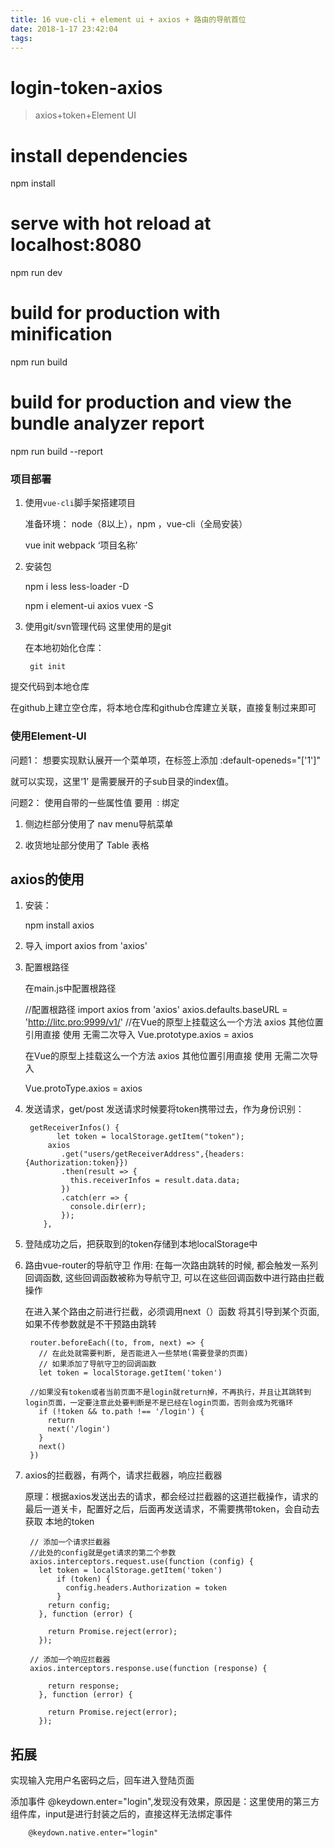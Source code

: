 ```yaml
---
title: 16 vue-cli + element ui + axios + 路由的导航首位
date: 2018-1-17 23:42:04
tags:
---
```


# login-token-axios

> axios+token+Element UI

# install dependencies
npm install

# serve with hot reload at localhost:8080
npm run dev

# build for production with minification
npm run build

# build for production and view the bundle analyzer report
npm run build --report


### 项目部署

1. 使用`vue-cli`脚手架搭建项目 
  	 
   准备环境： node（8以上），npm ，vue-cli（全局安装）

	vue init webpack ‘项目名称’

2. 安装包

    npm i less less-loader -D
	
    npm i element-ui axios vuex -S

3. 使用git/svn管理代码 这里使用的是git
  	
   在本地初始化仓库：
	
        git init 
 
 提交代码到本地仓库 

在github上建立空仓库，将本地仓库和github仓库建立关联，直接复制过来即可


###  使用Element-UI

问题1： 想要实现<el-menu>默认展开一个菜单项，在标签上添加
	:default-openeds="['1']"

就可以实现，这里‘1’ 是需要展开的子sub目录的index值。

问题2： 使用自带的一些属性值 要用 `：`绑定

1. 侧边栏部分使用了	nav	menu导航菜单

2. 收货地址部分使用了 	Table 表格


## axios的使用

1. 安装：

      npm install axios

2. 导入
     import axios from 'axios'

3. 配置根路径

   在main.js中配置根路径

    //配置根路径
	import axios from 'axios'
	axios.defaults.baseURL = 'http://litc.pro:9999/v1/'
	//在Vue的原型上挂载这么一个方法 axios 其他位置引用直接 使用 无需二次导入
	Vue.prototype.axios = axios

   在Vue的原型上挂载这么一个方法 axios 其他位置引用直接 使用 无需二次导入

	Vue.protoType.axios = axios

 4. 发送请求，get/post 发送请求时候要将token携带过去，作为身份识别：

		 getReceiverInfos() {
		       let token = localStorage.getItem("token");
		     axios
		        .get("users/getReceiverAddress",{headers:{Authorization:token}})
		        .then(result => {
		          this.receiverInfos = result.data.data;
		        })
		        .catch(err => {
		          console.dir(err);
		        });
		    },

5. 登陆成功之后，把获取到的token存储到本地localStorage中

5. 路由vue-router的导航守卫 作用:  在每一次路由跳转的时候, 都会触发一系列回调函数, 这些回调函数被称为导航守卫, 可以在这些回调函数中进行路由拦截操作

   	在进入某个路由之前进行拦截，必须调用next（）函数  将其引导到某个页面, 如果不传参数就是不干预路由跳转

		router.beforeEach((to, from, next) => {
		  // 在此处就需要判断, 是否能进入一些禁地(需要登录的页面)
		  // 如果添加了导航守卫的回调函数
		  let token = localStorage.getItem('token')

		//如果没有token或者当前页面不是login就return掉，不再执行，并且让其跳转到login页面，一定要注意此处要判断是不是已经在login页面，否则会成为死循环
		  if (!token && to.path !== '/login') {  
		    return 
			next('/login') 
		  }
		  next()
		})

6. axios的拦截器，有两个，请求拦截器，响应拦截器

    原理：根据axios发送出去的请求，都会经过拦截器的这道拦截操作，请求的最后一道关卡，配置好之后，后面再发送请求，不需要携带token，会自动去获取 本地的token 

		// 添加一个请求拦截器
		//此处的config就是get请求的第二个参数
		axios.interceptors.request.use(function (config) {
		  let token = localStorage.getItem('token')
			  if (token) {
			    config.headers.Authorization = token
			  }
		    return config;
		  }, function (error) {
		  
		    return Promise.reject(error);
		  });
		
		// 添加一个响应拦截器
		axios.interceptors.response.use(function (response) {
		  
		    return response;
		  }, function (error) {
		 
		    return Promise.reject(error);
		  });

## 拓展

  实现输入完用户名密码之后，回车进入登陆页面

 添加事件 @keydown.enter="login",发现没有效果，原因是：这里使用的第三方组件库，input是进行封装之后的，直接这样无法绑定事件

		@keydown.native.enter="login"

